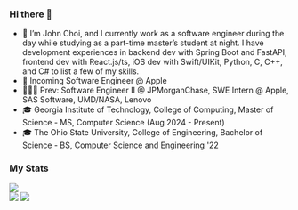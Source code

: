 ### Hi there 👋
- 💬 I’m John Choi, and I currently work as a software engineer during the day while studying as a part-time master’s student at night. I have development experiences in backend dev with Spring Boot and FastAPI, frontend dev with React.js/ts, iOS dev with Swift/UIKit, Python, C, C++, and C# to list a few of my skills.
- 💼 Incoming Software Engineer @ Apple
- 👨🏻‍💻 Prev: Software Engineer II @ JPMorganChase, SWE Intern @ Apple, SAS Software, UMD/NASA, Lenovo
- 🎓 Georgia Institute of Technology, College of Computing, Master of Science - MS, Computer Science (Aug 2024 - Present)
- 🎓 The Ohio State University, College of Engineering, Bachelor of Science - BS, Computer Science and Engineering '22
<!--
**johnchoi96/johnchoi96** is a ✨ _special_ ✨ repository because its `README.md` (this file) appears on your GitHub profile.

Here are some ideas to get you started:

- 🔭 I’m currently working on ...
- 🌱 I’m currently learning ...
- 👯 I’m looking to collaborate on ...
- 🤔 I’m looking for help with ...
- 💬 Ask me about ...
- 📫 How to reach me: ...
- 😄 Pronouns: ...
- ⚡ Fun fact: ...
-->
### My Stats
![](https://github-profile-summary-cards.vercel.app/api/cards/profile-details?username=johnchoi96&theme=algolia)
<br />
![](https://github-profile-summary-cards.vercel.app/api/cards/stats?username=johnchoi96&theme=algolia)
![](https://github-profile-summary-cards.vercel.app/api/cards/repos-per-language?username=johnchoi96&theme=algolia)
